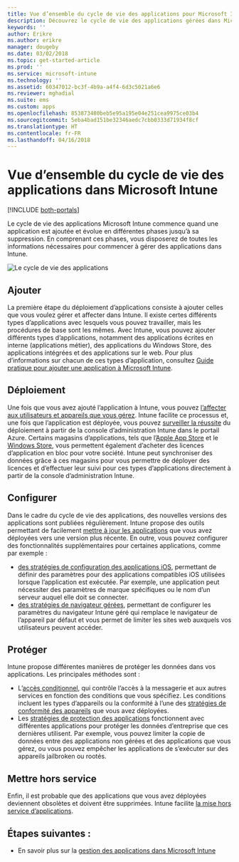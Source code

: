 ```yaml
---
title: Vue d’ensemble du cycle de vie des applications pour Microsoft Intune
description: Découvrez le cycle de vie des applications gérées dans Microsoft Intune. Le cycle de vie des applications implique l’ajout, le déploiement, la configuration, la protection et la mise hors service des applications.
keywords: ''
author: Erikre
ms.author: erikre
manager: dougeby
ms.date: 03/02/2018
ms.topic: get-started-article
ms.prod: ''
ms.service: microsoft-intune
ms.technology: ''
ms.assetid: 60347012-bc3f-4b9a-a4f4-6d3c5021a6e6
ms.reviewer: mghadial
ms.suite: ems
ms.custom: apps
ms.openlocfilehash: 853873480beb5e95a195e04e251cea9975ce03b4
ms.sourcegitcommit: 5eba4bad151be32346aedc7cbb0333d71934f8cf
ms.translationtype: HT
ms.contentlocale: fr-FR
ms.lasthandoff: 04/16/2018
---
```

# <a name="overview-of-the-app-lifecycle-in-microsoft-intune"></a>Vue d’ensemble du cycle de vie des applications dans Microsoft Intune

[!INCLUDE [both-portals](./includes/note-for-both-portals.md)]

Le cycle de vie des applications Microsoft Intune commence quand une application est ajoutée et évolue en différentes phases jusqu’à sa suppression. En comprenant ces phases, vous disposerez de toutes les informations nécessaires pour commencer à gérer des applications dans Intune.

![Le cycle de vie des applications](./media/app-lifecycle.png "le cycle de vie des applications Intune")

## <a name="add"></a>Ajouter

La première étape du déploiement d’applications consiste à ajouter celles que vous voulez gérer et affecter dans Intune. Il existe certes différents types d’applications avec lesquels vous pouvez travailler, mais les procédures de base sont les mêmes. Avec Intune, vous pouvez ajouter différents types d’applications, notamment des applications écrites en interne (applications métier), des applications du Windows Store, des applications intégrées et des applications sur le web. Pour plus d’informations sur chacun de ces types d’application, consultez [Guide pratique pour ajouter une application à Microsoft Intune](apps-add.md). 

## <a name="deploy"></a>Déploiement

Une fois que vous avez ajouté l’application à Intune, vous pouvez [l’affecter aux utilisateurs et appareils que vous gérez](apps-deploy.md). Intune facilite ce processus et, une fois que l’application est déployée, vous pouvez [surveiller la réussite](apps-monitor.md) du déploiement à partir de la console d’administration Intune dans le portail Azure. Certains magasins d’applications, tels que l’[Apple App Store](vpp-apps-ios.md) et le [Windows Store](windows-store-for-business.md), vous permettent également d’acheter des licences d’application en bloc pour votre société. Intune peut synchroniser des données grâce à ces magasins pour vous permettre de déployer des licences et d’effectuer leur suivi pour ces types d’applications directement à partir de la console d’administration Intune.

## <a name="configure"></a>Configurer

Dans le cadre du cycle de vie des applications, des nouvelles versions des applications sont publiées régulièrement. Intune propose des outils permettant de facilement [mettre à jour les applications](apps-add.md) que vous avez déployées vers une version plus récente. En outre, vous pouvez configurer des fonctionnalités supplémentaires pour certaines applications, comme par exemple :
- [des stratégies de configuration des applications iOS](app-configuration-policies-use-ios.md), permettant de définir des paramètres pour des applications compatibles iOS utilisées lorsque l’application est exécutée. Par exemple, une application peut nécessiter des paramètres de marque spécifiques ou le nom d’un serveur auquel elle doit se connecter.
- [des stratégies de navigateur gérées](app-configuration-managed-browser.md), permettant de configurer les paramètres du navigateur Intune géré qui remplace le navigateur de l’appareil par défaut et vous permet de limiter les sites web auxquels vos utilisateurs peuvent accéder.

## <a name="protect"></a>Protéger

Intune propose différentes manières de protéger les données dans vos applications. Les principales méthodes sont :
- L’[accès conditionnel](conditional-access.md), qui contrôle l’accès à la messagerie et aux autres services en fonction des conditions que vous spécifiez. Les conditions incluent les types d’appareils ou la conformité à l’une des [stratégies de conformité des appareils](device-compliance.md) que vous avez déployées.
- Les [stratégies de protection des applications](app-protection-policy.md) fonctionnent avec différentes applications pour protéger les données d’entreprise que ces dernières utilisent. Par exemple, vous pouvez limiter la copie de données entre des applications non gérées et des applications que vous gérez, ou vous pouvez empêcher les applications de s’exécuter sur des appareils jailbroken ou rootés.

## <a name="retire"></a>Mettre hors service

Enfin, il est probable que des applications que vous avez déployées deviennent obsolètes et doivent être supprimées. Intune facilite [la mise hors service d’applications](device-management.md).

## <a name="next-steps"></a>Étapes suivantes :

- En savoir plus sur la [gestion des applications dans Microsoft Intune](app-management.md)